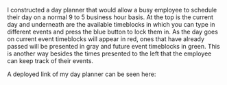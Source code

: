 I constructed a day planner that would allow a busy employee to schedule their day on a normal 9 to 5 business hour basis. At the top is the current day and underneath are the available timeblocks in which you can type in different events and press the blue button to lock them in. As the day goes on current event timeblocks will appear in red, ones that have already passed will be presented in gray and future event timeblocks in green. This is another way besides the times presented to the left that the employee can keep track of their events.


A deployed link of my day planner can be seen here: 
